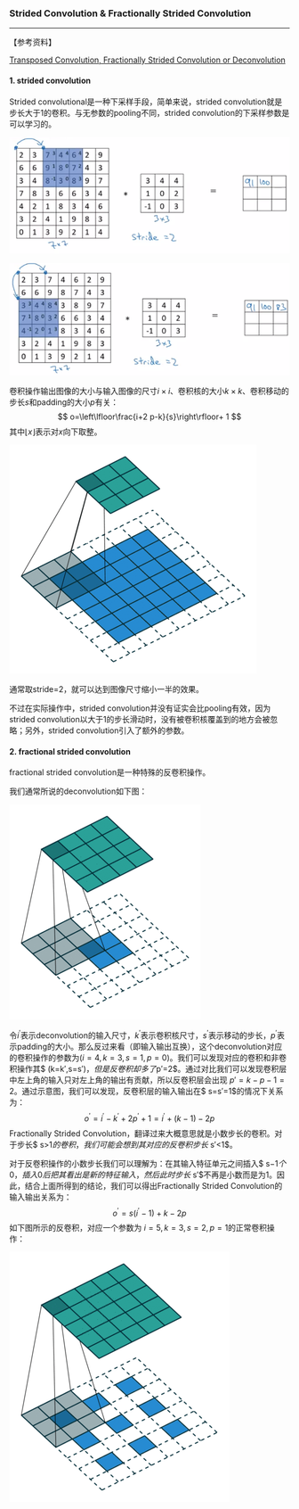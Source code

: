 ### Strided Convolution & Fractionally Strided Convolution

------

【参考资料】

[Transposed Convolution, Fractionally Strided Convolution or Deconvolution](<https://buptldy.github.io/2016/10/29/2016-10-29-deconv/>)



#### 1. strided convolution

Strided convolutional是一种下采样手段，简单来说，strided convolution就是步长大于1的卷积。与无参数的pooling不同，strided convolution的下采样参数是可以学习的。

![1559027104114](assets/1559027104114.png)

![1559027119258](assets/1559027119258.png)

卷积操作输出图像的大小与输入图像的尺寸$i \times i$、卷积核的大小$k \times k$、卷积移动的步长$s$和padding的大小$p$有关：
$$
o=\left\lfloor\frac{i+2 p-k}{s}\right\rfloor+ 1
$$
其中$\lfloor x\rfloor$表示对$x$向下取整。

![8c2b2f6fjw1f99h9jeg5ig20cd0bf0v5](assets/8c2b2f6fjw1f99h9jeg5ig20cd0bf0v5.gif)

通常取stride=2，就可以达到图像尺寸缩小一半的效果。

不过在实际操作中，strided convolution并没有证实会比pooling有效，因为strided convolution以大于1的步长滑动时，没有被卷积核覆盖到的地方会被忽略；另外，strided convolution引入了额外的参数。



#### 2. fractional strided convolution

fractional strided convolution是一种特殊的反卷积操作。

我们通常所说的deconvolution如下图：

![8c2b2f6fjw1f99j2k89hlg209k0aq41i](assets/8c2b2f6fjw1f99j2k89hlg209k0aq41i.gif)

令$i^{\prime}$表示deconvolution的输入尺寸，$k^{\prime}$表示卷积核尺寸，$s^{\prime}$表示移动的步长，$p^{\prime}$表示padding的大小。那么反过来看（即输入输出互换），这个deconvolution对应的卷积操作的参数为$(i=4, k=3, s=1, p=0)$。我们可以发现对应的卷积和非卷积操作其$ (k=k′,s=s′)$，但是反卷积却多了$p′=2$。通过对比我们可以发现卷积层中左上角的输入只对左上角的输出有贡献，所以反卷积层会出现 $p′=k−p−1=2$。通过示意图，我们可以发现，反卷积层的输入输出在$ s=s′=1$的情况下关系为：
$$
o^{\prime}=i^{\prime}-k^{\prime}+2 p^{\prime}+1=i^{\prime}+(k-1)-2 p
$$
Fractionally Strided Convolution，翻译过来大概意思就是小数步长的卷积。对于步长$ s>1$的卷积，我们可能会想到其对应的反卷积步长$ s′<1$。

对于反卷积操作的小数步长我们可以理解为：在其输入特征单元之间插入$ s−1$个0，插入0后把其看出是新的特征输入，然后此时步长$ s′$不再是小数而是为1。因此，结合上面所得到的结论，我们可以得出Fractionally Strided Convolution的输入输出关系为：
$$
o^{\prime}=s\left(i^{\prime}-1\right)+k-2 p
$$
 如下图所示的反卷积，对应一个参数为 $i=5,k=3,s=2,p=1$的正常卷积操作：

![8c2b2f6fjw1f9aba7bh2ig20az0chwjq](assets/8c2b2f6fjw1f9aba7bh2ig20az0chwjq.gif)

